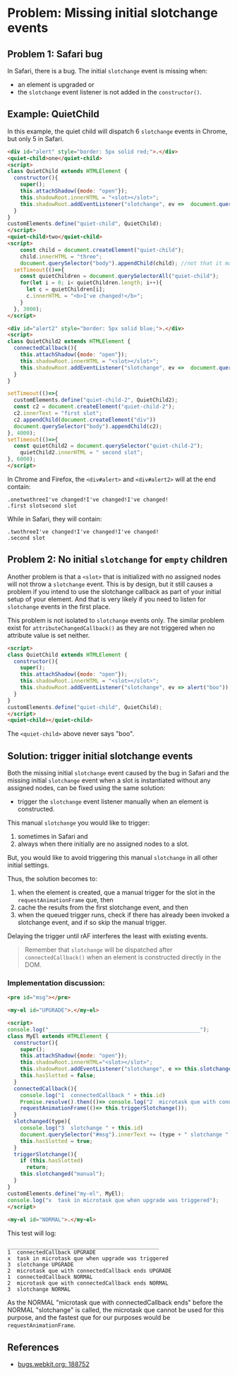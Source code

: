 # Problem: Missing initial slotchange events

## Problem 1: Safari bug
In Safari, there is a bug. The initial `slotchange` event is missing when:
* an element is upgraded or
* the `slotchange` event listener is not added in the `constructor()`. 

## Example: QuietChild
In this example, the quiet child will dispatch 6 `slotchange` events in Chrome, but only 5 in Safari.

```html
<div id="alert" style="border: 5px solid red;">.</div>
<quiet-child>one</quiet-child>
<script>
class QuietChild extends HTMLElement {
  constructor(){
    super();
    this.attachShadow({mode: "open"});
    this.shadowRoot.innerHTML = "<slot></slot>";
    this.shadowRoot.addEventListener("slotchange", ev =>  document.querySelector("#alert").innerText += this.innerText);
  }
}
customElements.define("quiet-child", QuietChild);
</script>
<quiet-child>two</quiet-child>
<script>
    const child = document.createElement("quiet-child");
    child.innerHTML = "three";
    document.querySelector("body").appendChild(child); //not that it matters
  setTimeout(()=>{
    const quietChildren = document.querySelectorAll("quiet-child");
    for(let i = 0; i< quietChildren.length; i++){
      let c = quietChildren[i];
      c.innerHTML = "<b>I've changed!</b>";
    }
  }, 3000);
</script>

<div id="alert2" style="border: 5px solid blue;">.</div>
<script>
class QuietChild2 extends HTMLElement {
  connectedCallback(){
    this.attachShadow({mode: "open"});
    this.shadowRoot.innerHTML = "<slot></slot>";
    this.shadowRoot.addEventListener("slotchange", ev =>  document.querySelector("#alert2").innerText += this.innerText);
  }
}

setTimeout(()=>{
  customElements.define("quiet-child-2", QuietChild2);
  const c2 = document.createElement("quiet-child-2");
  c2.innerText = "first slot";
  c2.appendChild(document.createElement("div"))
  document.querySelector("body").appendChild(c2);
}, 4000);
setTimeout(()=>{
  const quietChild2 = document.querySelector("quiet-child-2");
    quietChild2.innerHTML = " second slot";
}, 6000);
</script>
```
In Chrome and Firefox, the `<div#alert>` and `<div#alert2>` will at the end contain:
```
.onetwothreeI've changed!I've changed!I've changed!
.first slotsecond slot
```
While in Safari, they will contain:
```
.twothreeI've changed!I've changed!I've changed!
.second slot
```

## Problem 2: No initial `slotchange` for `empty` children

Another problem is that a `<slot>` that is initialized with no assigned nodes will not throw a 
`slotchange` event.
This is by design, but it still causes a problem if you intend to use the slotchange callback 
as part of your initial setup of your element.
And that is very likely if you need to listen for `slotchange` events in the first place.

This problem is not isolated to `slotchange` events only.
The similar problem exist for `attributeChangedCallback()` as they are not triggered 
when no attribute value is set neither.

```html
<script>
class QuietChild extends HTMLElement {
  constructor(){
    super();
    this.attachShadow({mode: "open"});
    this.shadowRoot.innerHTML = "<slot></slot>";
    this.shadowRoot.addEventListener("slotchange", ev => alert("boo"));
  }
}
customElements.define("quiet-child", QuietChild);
</script>
<quiet-child></quiet-child>
```
The `<quiet-child>` above never says "boo".

## Solution: trigger initial slotchange events

Both the missing initial `slotchange` event caused by the bug in Safari and 
the missing initial `slotchange` event when a slot is instantiated without any assigned nodes,
can be fixed using the same solution:
* trigger the `slotchange` event listener manually when an element is constructed.

This manual `slotchange` you would like to trigger:
1. sometimes in Safari and 
2. always when there initially are no assigned nodes to a slot. 

But, you would like to avoid triggering this manual `slotchange` in all other initial settings.

Thus, the solution becomes to:
1. when the element is created, que a manual trigger for the slot in the `requestAnimationFrame` que, then
2. cache the results from the first slotchange event, and then
3. when the queued trigger runs, check if there has already been invoked a slotchange event, and 
if so skip the manual trigger.

Delaying the trigger until rAF interferes the least with existing events.

> Remember that `slotchange` will be dispatched after `connectedCallback()` when 
an element is constructed directly in the DOM.

### Implementation discussion:
```html
<pre id="msg"></pre>

<my-el id="UPGRADE">.</my-el>

<script>
console.log("________________________________________________");  
class MyEl extends HTMLElement {
  constructor(){
    super(); 
    this.attachShadow({mode: "open"});
    this.shadowRoot.innerHTML="<slot></slot>";
    this.shadowRoot.addEventListener("slotchange", e => this.slotchanged("builtin"));
    this.hasSlotted = false;
  }
  connectedCallback(){
    console.log("1  connectedCallback " + this.id) 
    Promise.resolve().then(()=> console.log("2  microtask que with connectedCallback ends " + this.id)); 
    requestAnimationFrame(()=> this.triggerSlotchange());
  }
  slotchanged(type){
    console.log("3  slotchange " + this.id)
    document.querySelector("#msg").innerText += (type + " slotchange " + this.id + "\n");
    this.hasSlotted = true;
  }
  triggerSlotchange(){
    if (this.hasSlotted)
      return;
    this.slotchanged("manual");
  }
}
customElements.define("my-el", MyEl);
console.log("x  task in microtask que when upgrade was triggered");
</script>              
 
<my-el id="NORMAL">.</my-el>   
```
This test will log:
```
________________________________________________
1  connectedCallback UPGRADE
x  task in microtask que when upgrade was triggered
3  slotchange UPGRADE
2  microtask que with connectedCallback ends UPGRADE
1  connectedCallback NORMAL
2  microtask que with connectedCallback ends NORMAL
3  slotchange NORMAL
```
As the NORMAL "microtask que with connectedCallback ends" before the NORMAL "slotchange" is called,
the microtask que cannot be used for this purpose, and the fastest que for our purposes would be
`requestAnimationFrame`.

## References
* [bugs.webkit.org: 188752](https://bugs.webkit.org/show_bug.cgi?id=188752)